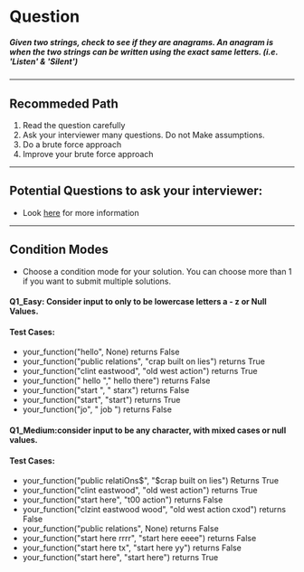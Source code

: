 # Question
##### Given two strings, check to see if they are anagrams. An anagram is when the two strings can be written using the exact same letters. (i.e. 'Listen' & 'Silent')


____ 
## Recommeded Path 
1. Read the question carefully
2. Ask your interviewer many questions. Do not Make assumptions.
3. Do a brute force approach
4. Improve your brute force approach

____
## Potential Questions to ask your interviewer:
  * Look [here](https://github.com/algorithms-21/Interview_problems/blob/master/IQ_1/Q1_Extracting_Information.md) for more information

_____
## Condition Modes
* Choose a condition mode for your solution. You can choose more than 1 if you want to submit multiple solutions.

#### Q1_Easy: Consider input to only to be lowercase letters a - z or Null Values.
#### Test Cases:

* your_function("hello", None) returns False
* your_function("public relations", "crap built on lies") returns True
* your_function("clint eastwood", "old west action") returns True
* your_function(" hello "," hello there") returns False
* your_function("start ", " starx") returns False
* your_function("start", "start") returns True
* your_function("jo", " job ") returns False


#### Q1_Medium:consider input to be any character, with mixed cases or null values.
#### Test Cases:
* your_function("public relatiOns$", "$crap built on lies") Returns True
* your_function("clint eastwood", "old west action") returns True
* your_function("start here", "t00 action") returns False
* your_function("clzint eastwood wood", "old west action cxod") returns False
* your_function("public relations", None) returns False
* your_function("start here rrrr", "start here eeee") returns False
* your_function("start here tx", "start here yy") returns False
* your_function("start here", "start here") returns True
